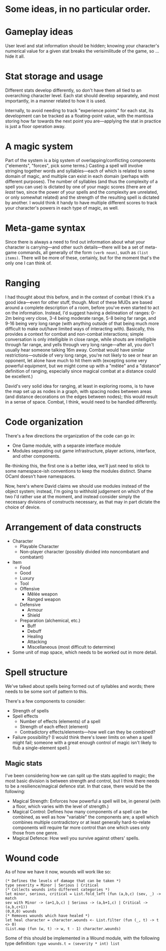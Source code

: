Some ideas, in no particular order.
==========

# Gameplay ideas #

User level and stat information should be hidden; knowing your character's
numerical value for a given stat breaks the verisimilitude of the game, so
... hide it all.



# Stat storage and usage #

Different stats develop differently, so don't have them all tied to an
overarching character level.  Each stat should develop separately, and most
importantly, in a manner related to how it is used.

Internally, to avoid needing to track "experience points" for each stat, its
development can be tracked as a floating-point value, with the mantissa storing
how far towards the next point you are—applying the stat in practice is just a
floor operation away.

# A magic system #

Part of the system is a big system of overlapping/conflicting components
("elements", "forces", pick some terms.)  Casting a spell will involve stringing
together words and syllables—each of which is related to some domain of magic,
and multiple can exist in each domain (perhaps with different purposes).  The
number of syllables (and thus the complexity of a spell you can use) is dictated
by one of your magic scores (there are *at least* two, since the power of your
spells and the complexity are unrelated, or only somewhat related) and the
strength of the resulting spell is dictated by another.  I would think it handy
to have multiple different scores to track your character's powers in each type
of magic, as well.

# Meta-game syntax #

Since there is always a need to find out information about what your character
is carrying—and other such details—there will be a set of meta-game commands,
all generally of the form `(verb noun)`, such as `(list items)`.  There will be
more of these, certainly, but for the moment that's the only one I can think of.

# Ranging #

I had thought about this before, and in the context of combat I think it's a
good idea—even for other stuff, though.  Most of these MUDs are based around a
complete description of a room, before you've even started to act on the
information.  Instead, I'd suggest having a delineation of ranges: 0-2m being
very close, 3-4 being moderate range, 5-8 being far range, and 9-16 being very
long range (with anything outside of that being much more difficult to make
out/have limited ways of interacting with).  Basically, this provides a context
for combat and non-combat interactions; simple conversation is only intelligible
in close range, while shouts are intelligible through far range, and yells
through very long range—after all, you don't usually hear someone talking 16m
away.  Combat would have similar restrictions—outside of very long range, you're
not likely to see or hear an opponent, let alone have much to hit them with
(excepting some very powerful equipment, but we might come up with a "mêlée" and a
"distance" definition of ranging, especially since magical combat at a distance
could be excellent.)

David's very solid idea for ranging, at least in exploring rooms, is to have the
map set up as nodes in a graph, with spacing nodes between areas (and distance
decorations on the edges between nodes); this would result in a sense of space.
Combat, I think, would need to be handled differently.

# Code organization #

There's a few directions the organization of the code can go in:
- One Game module, with a separate interface module
- Modules separating out game infrastructure, player actions, interface, and
  other components.
  
Re-thinking this, the first one is a better idea, we'll just need to stick to
some namespace-ish conventions to keep the modules distinct.  Shame OCaml
doesn't have namespaces.

Now, here's where David claims we should use modules instead of the object
system; instead, I'm going to withhold judgement on which of the two I'd rather
use at the moment, and instead consider simply the necessary divisions of
constructs necessary, as that may in part dictate the choice of device.


# Arrangement of data constructs #

- Character
  * Playable Character
  * Non-player character (possibly divided into noncombatant and combatant)
- Item
  * Food
  * Good
  * Luxury
  * Tool
  * Offensive
    - Mêlée weapon
    - Ranged weapon
  * Defensive
    - Armour
    - Shield
  * Preparation (alchemical, etc.)
    - Buff
    - Debuff
    - Healing
    - Attacking
    - Miscellaneous (most difficult to determine)
- Some unit of map space, which needs to be worked out in more detail.

# Spell structure #

We've talked about spells being formed out of syllables and words; there needs
to be some sort of pattern to this.

There's a few components to consider:
- Strength of spells
- Spell effects
  * Number of effects (elements) of a spell
  * Strength of each effect (element)
  * Contradictory effects/elements—how well can they be combined?
- Failure possibility? (I would think there's lower limits on when a spell might
  fail; someone with a great enough control of magic isn't likely to flub a
  single-element spell.)

## Magic stats ##

I've been considering how we can split up the stats applied to magic; the most
basic division is between strength and control, but I think there needs to be a
resilience/magical defence stat.  In that case, there would be the following:
- Magical Strength: Enforces how powerful a spell will be, in general (with a
  floor, which varies with the level of strength.)
- Magical Control: Defines how many components of a spell can be combined, as
  well as how "variable" the components are; a spell which combines multiple
  contradictory or at least generally hard-to-relate components will require far
  more control than one which uses only those from one genre.
- Magical Defence: How well you survive against others' spells.

# Wound code #

As of how we have it now, wounds will work like so:

    (* Defines the levels of damage that can be taken *)
    type severity = Minor | Serious | Critical
    (* Collects wounds into different categories *)
    let minor, serious, critical = List.fold_left (fun (a,b,c) (sev, _) -> match
    sev with Minor -> (a+1,b,c) | Serious -> (a,b+1,c) | Critical -> (a,b,c+1))
    (0,0,0) wounds
    (* Removes wounds which have healed *)
    let heal character = character.wounds <- List.filter (fun (_, t) -> t <> 0)
    (List.map (fun (w, t) -> w, t - 1) character.wounds)

Some of this should be implemented in a Wound module, with the following type
definition: `type wounds.t = (severity * int) list`
    
